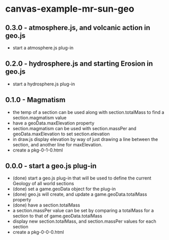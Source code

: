# canvas-example-mr-sun-geo

## 0.3.0 - atmosphere.js, and volcanic action in geo.js
* start a atmosphere.js plug-in

## 0.2.0 - hydrosphere.js and starting Erosion in geo.js
* start a hydrosphere.js plug-in

## 0.1.0 - Magmatism
* the temp of a section can be used along with section.totalMass to find a section.magmatism value
* have a geoData.maxElevation property
* section.magmatism can be used with section.massPer and geoData.maxElevation to set section.elevation
* in draw.js display elevation by way of just drawing a line between the section, and another line for maxElevation.
* create a pkg-0-1-0.html

## 0.0.0 - start a geo.js plug-in
* (done) start a geo.js plug-in that will be used to define the current Geology of all world sections
* (done) set a game.geoData object for the plug-in
* (done) geo.js will create, and update a game.geoData.totalMass property
* (done) have a section.totalMass
* a section.massPer value can be set by comparing a totalMass for a section to that of game.geoData.totalMass
* display new section.totalMass, and section.massPer values for each section
* create a pkg-0-0-0.html
